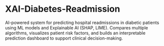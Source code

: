 # XAI-Diabetes-Readmission
AI-powered system for predicting hospital readmissions in diabetic patients using ML models and Explainable AI (SHAP, LIME). Compares multiple algorithms, visualizes patient risk factors, and builds an interpretable prediction dashboard to support clinical decision-making.
